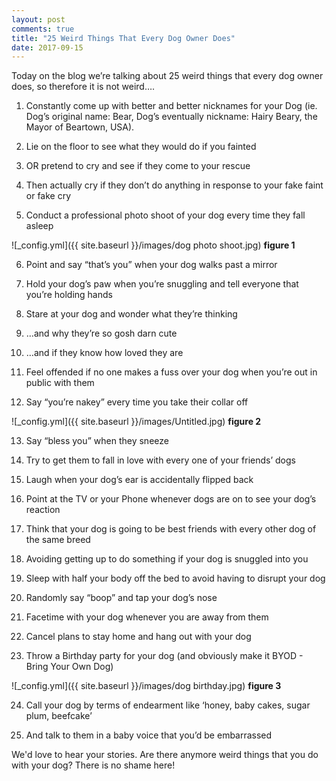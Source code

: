 ```yaml
---
layout: post
comments: true
title: "25 Weird Things That Every Dog Owner Does"
date: 2017-09-15
---
```


Today on the blog we’re talking about 25 weird things that every dog owner does, so therefore it is not weird….

1. Constantly come up with better and better nicknames for your Dog (ie. Dog’s original name: Bear, Dog’s eventually nickname: Hairy Beary, the Mayor of Beartown, USA).

2. Lie on the floor to see what they would do if you fainted

3. OR pretend to cry and see if they come to your rescue

4. Then actually cry if they don’t do anything in response to your fake faint or fake cry

5. Conduct a professional photo shoot of your dog every time they fall asleep

![_config.yml]({{ site.baseurl }}/images/dog photo shoot.jpg)
**figure 1**

6. Point and say “that’s you” when your dog walks past a mirror

7. Hold your dog’s paw when you’re snuggling and tell everyone that you’re holding hands

8. Stare at your dog and wonder what they’re thinking

9. …and why they’re so gosh darn cute

10. …and if they know how loved they are

11. Feel offended if no one makes a fuss over your dog when you’re out in public with them

12. Say “you’re nakey” every time you take their collar off

![_config.yml]({{ site.baseurl }}/images/Untitled.jpg)
**figure 2**

13. Say “bless you” when they sneeze

14. Try to get them to fall in love with every one of your friends’ dogs

15. Laugh when your dog’s ear is accidentally flipped back

16. Point at the TV or your Phone whenever dogs are on to see your dog’s reaction

17. Think that your dog is going to be best friends with every other dog of the same breed

18. Avoiding getting up to do something if your dog is snuggled into you

19. Sleep with half your body off the bed to avoid having to disrupt your dog

20. Randomly say “boop” and tap your dog’s nose

21. Facetime with your dog whenever you are away from them

22. Cancel plans to stay home and hang out with your dog

23. Throw a Birthday party for your dog (and obviously make it BYOD - Bring Your Own Dog)

![_config.yml]({{ site.baseurl }}/images/dog birthday.jpg)
**figure 3**

24. Call your dog by terms of endearment like ‘honey, baby cakes, sugar plum, beefcake’

25. And talk to them in a baby voice that you’d be embarrassed

We'd love to hear your stories. Are there anymore weird things that you do with your dog? There is no shame here! 
